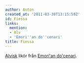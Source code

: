 ```yaml
---
author: Anton
created_at: '2011-03-30T13:15:59Z'
id: Fiessa
links:
  mention:
  - Alv
  - 'Emori''an do''cenari'
title: Fiessa
---
```


[Alvisk] likör från [Emori'an do'cenari].

  [Alvisk]: Alv
  [Emori'an do'cenari]: Emorian_docenari
